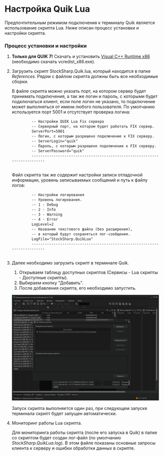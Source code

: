 # Настройка Quik Lua

Предпочтительным режимом подключения к терминалу Quik является использование скрипта Lua. Ниже описан процесс установки и настройки скрипта. 

### Процесс установки и настройки

1. **Только для QUIK 7\!** Скачать и установить [Visual C++ Runtime x86](https://aka.ms/vs/16/release/vc_redist.x86.exe) (необходимо скачать vcredist\_x86.exe).
2. Загрузить скрипт StockSharp.Quik.lua, который находится в папке *References*. Рядом с файлом скрипта должны быть все необходимые сборки.

   В файле скрипта можно указать порт, на котором сервер будет принимать подключения, а так же логин и пароль, с которыми будет подключаться клиент, если поле логин не указано, то подключение может выполняться от имени любого пользователя. По умолчанию используется порт 5001 и отсутствует проверка логина:

   ```none
   			-- Настройки QUIK Lua Fix сервера
   			-- Серверный порт, на котором будет работать FIX сервер.
   			ServerPort=5001
   			-- Логин, с которым разрешено подключение к FIX серверу.
   			-- ServerLogin="quik"
   			-- Пароль, с которым разрешено подключение к FIX серверу.
   			-- ServerPassword="quik"
   			-------------------------------------------------------------------------
   			
   ```

   Файл скрипта так же содержит настройки записи отладочной информации, уровень записываемых сообщений и путь к файлу логов:

   ```none
   			-- Настройки логирования
   			-- Уровень логирования.
   			-- 1 - Debug
   			-- 2 - Info
   			-- 3 - Warning
   			-- 4 - Error
   			LogLevel=2
   			-- Название текстового файла (без расширения), 
   			-- в который будут сохраняться лог-сообщения.
   			LogFile="StockSharp.QuikLua"
   			-------------------------------------------------------------------------
   			
   ```
3. Далее необходимо загрузить скрипт в терминале Quik.
   1. Открываем таблицу доступных скриптов (Сервисы \- Lua скрипты \- Доступные скрипты).
   2. Выбираем кнопку "Добавить".
   3. После добавления скрипта, его необходимо запустить.

   ![QuikLua](../images/QuikLua.png)

   Запуск скрипта выполняется один раз, при следующем запуске терминала скрипт будет запущен автоматически.
4. Мониторинг работы Lua скрипта.

   Для мониторинга работы скрипта (после его запуска в Quik) в папке со скриптом будет создан лог\-файл (по умолчанию *StockSharp.QuikLua.log*). В этом файле показаны основные запросы клиента к серверу и ошибки обработки данных в скрипте.
